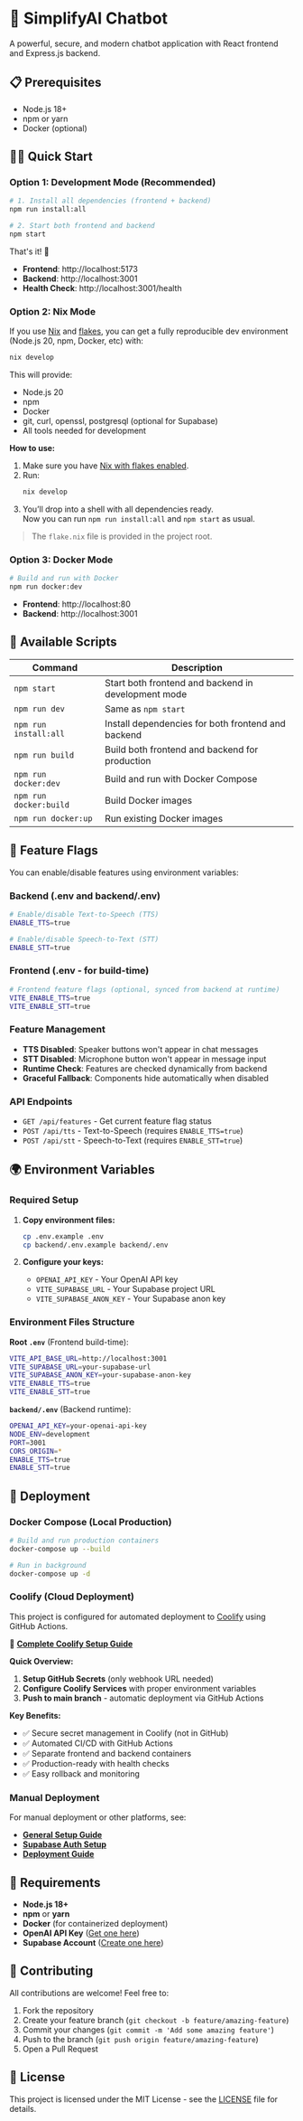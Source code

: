 # 🚀 SimplifyAI Chatbot

A powerful, secure, and modern chatbot application with React frontend and Express.js backend.

## 📋 Prerequisites

- Node.js 18+ 
- npm or yarn
- Docker (optional)

## 🏃‍♂️ Quick Start

### Option 1: Development Mode (Recommended)

```bash
# 1. Install all dependencies (frontend + backend)
npm run install:all

# 2. Start both frontend and backend
npm start
```

That's it! 🎉

- **Frontend**: http://localhost:5173
- **Backend**: http://localhost:3001
- **Health Check**: http://localhost:3001/health

### Option 2: Nix Mode

If you use [Nix](https://zero-to-nix.com/start/install/) and [flakes](https://nixos.wiki/wiki/Flakes), you can get a fully reproducible dev environment (Node.js 20, npm, Docker, etc) with:

```bash
nix develop
```

This will provide:
- Node.js 20
- npm
- Docker
- git, curl, openssl, postgresql (optional for Supabase)
- All tools needed for development

**How to use:**
1. Make sure you have [Nix with flakes enabled](https://nixos.wiki/wiki/Flakes).
2. Run:
   ```bash
   nix develop
   ```
3. You’ll drop into a shell with all dependencies ready.  
   Now you can run `npm run install:all` and `npm start` as usual.

> The `flake.nix` file is provided in the project root.


### Option 3: Docker Mode

```bash
# Build and run with Docker
npm run docker:dev
```

- **Frontend**: http://localhost:80
- **Backend**: http://localhost:3001

## 🔧 Available Scripts

| Command | Description |
|---------|-------------|
| `npm start` | Start both frontend and backend in development mode |
| `npm run dev` | Same as `npm start` |
| `npm run install:all` | Install dependencies for both frontend and backend |
| `npm run build` | Build both frontend and backend for production |
| `npm run docker:dev` | Build and run with Docker Compose |
| `npm run docker:build` | Build Docker images |
| `npm run docker:up` | Run existing Docker images |

## 🏁 Feature Flags

You can enable/disable features using environment variables:

### Backend (.env and backend/.env)
```bash
# Enable/disable Text-to-Speech (TTS)
ENABLE_TTS=true

# Enable/disable Speech-to-Text (STT)  
ENABLE_STT=true
```

### Frontend (.env - for build-time)
```bash
# Frontend feature flags (optional, synced from backend at runtime)
VITE_ENABLE_TTS=true
VITE_ENABLE_STT=true
```

### Feature Management
- **TTS Disabled**: Speaker buttons won't appear in chat messages
- **STT Disabled**: Microphone button won't appear in message input
- **Runtime Check**: Features are checked dynamically from backend
- **Graceful Fallback**: Components hide automatically when disabled

### API Endpoints
- `GET /api/features` - Get current feature flag status
- `POST /api/tts` - Text-to-Speech (requires `ENABLE_TTS=true`)
- `POST /api/stt` - Speech-to-Text (requires `ENABLE_STT=true`)

## 🌍 Environment Variables

### Required Setup

1. **Copy environment files:**
   ```bash
   cp .env.example .env
   cp backend/.env.example backend/.env
   ```

2. **Configure your keys:**
   - `OPENAI_API_KEY` - Your OpenAI API key
   - `VITE_SUPABASE_URL` - Your Supabase project URL
   - `VITE_SUPABASE_ANON_KEY` - Your Supabase anon key

### Environment Files Structure

**Root `.env`** (Frontend build-time):
```bash
VITE_API_BASE_URL=http://localhost:3001
VITE_SUPABASE_URL=your-supabase-url
VITE_SUPABASE_ANON_KEY=your-supabase-anon-key
VITE_ENABLE_TTS=true
VITE_ENABLE_STT=true
```

**`backend/.env`** (Backend runtime):
```bash
OPENAI_API_KEY=your-openai-api-key
NODE_ENV=development
PORT=3001
CORS_ORIGIN=*
ENABLE_TTS=true
ENABLE_STT=true
```

## 🚀 Deployment

### Docker Compose (Local Production)

```bash
# Build and run production containers
docker-compose up --build

# Run in background
docker-compose up -d
```

### Coolify (Cloud Deployment)

This project is configured for automated deployment to [Coolify](https://coolify.io/) using GitHub Actions.

📖 **[Complete Coolify Setup Guide](docs/COOLIFY_SETUP.md)**

**Quick Overview:**
1. **Setup GitHub Secrets** (only webhook URL needed)
2. **Configure Coolify Services** with proper environment variables  
3. **Push to main branch** - automatic deployment via GitHub Actions

**Key Benefits:**
- ✅ Secure secret management in Coolify (not in GitHub)
- ✅ Automated CI/CD with GitHub Actions
- ✅ Separate frontend and backend containers
- ✅ Production-ready with health checks
- ✅ Easy rollback and monitoring

### Manual Deployment

For manual deployment or other platforms, see:
- **[General Setup Guide](docs/SETUP.md)**
- **[Supabase Auth Setup](docs/SUPABASE_AUTH.md)**
- **[Deployment Guide](docs/DEPLOYMENT.md)**

## 📝 Requirements

- **Node.js 18+**
- **npm** or **yarn**
- **Docker** (for containerized deployment)
- **OpenAI API Key** ([Get one here](https://platform.openai.com/account/api-keys))
- **Supabase Account** ([Create one here](https://supabase.com/))

## 🤝 Contributing

All contributions are welcome! Feel free to:

1. Fork the repository
2. Create your feature branch (`git checkout -b feature/amazing-feature`)
3. Commit your changes (`git commit -m 'Add some amazing feature'`)
4. Push to the branch (`git push origin feature/amazing-feature`)
5. Open a Pull Request

## 📜 License

This project is licensed under the MIT License - see the [LICENSE](LICENSE) file for details.

